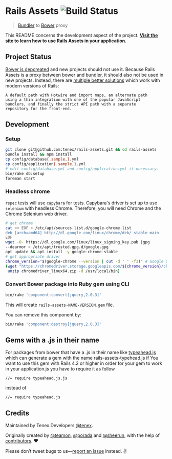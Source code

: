 # Rails Assets ![Build Status](https://github.com/tenex/rails-assets/actions/workflows/verify.yaml/badge.svg)

> [Bundler](http://bundler.io) to [Bower](http://bower.io) proxy

This README concerns the development aspect of the project. **[Visit
the site](https://rails-assets.org) to learn how to use Rails Assets
in your application.**

## Project Status

[Bower is
depcreated](https://bower.io/blog/2017/how-to-migrate-away-from-bower/)
and new projects should not use it. Because Rails Assets is a proxy
between bower and bundler, it should also not be used in new
projects. Instead, there are [multiple better
solutions](https://world.hey.com/dhh/rails-7-will-have-three-great-answers-to-javascript-in-2021-8d68191b)
which work with modern versions of Rails:

    A default path with Hotwire and import maps, an alternate path
    using a thin integration with one of the popular JavaScript
    bundlers, and finally the strict API path with a separate
    repository for the front-end.

## Development

### Setup

```sh
git clone git@github.com:tenex/rails-assets.git && cd rails-assets
bundle install && npm install
cp config/database{.sample,}.yml
cp config/application{.sample,}.yml
# edit config/database.yml and config/application.yml if necessary.
bin/rake db:setup
foreman start
```

### Headless chrome

`rspec` tests will use `capybara` for tests. Capybara's driver is set
up to use `selenium` with headless Chrome. Therefore, you will need
Chrome and the Chrome Selenium web driver.

``` sh
# get chrome
cat << EOF > /etc/apt/sources.list.d/google-chrome.list
deb [arch=amd64] http://dl.google.com/linux/chrome/deb/ stable main
EOF
wget -O- https://dl.google.com/linux/linux_signing_key.pub |gpg
--dearmor > /etc/apt/trusted.gpg.d/google.gpg
apt update && apt install -y google-chrome-stable
# get appropriate driver
chrome_version="$(google-chrome --version | cut -d ' ' -f3)" # Google Chrome 103.0.5060.53 -> 103.0.5060.53
(wget "https://chromedriver.storage.googleapis.com/${chrome_version}/chromedriver_linux64.zip" &&
 unzip chromedriver_linux64.zip -d /usr/local/bin)
```

### Convert Bower package into Ruby gem using CLI

```sh
bin/rake 'component:convert[jquery,2.0.3]'
```

This will create `rails-assets-NAME-VERSION.gem` file.

You can remove this component by:

```sh
bin/rake 'component:destroy[jquery,2.0.3]'
```


## Gems with a .js in their name

For packages from bower that have a .js in their name like [typeahead.js](https://github.com/twitter/typeahead.js) which can generate a gem with the name rails-assets-typehead.js if You want to use this gem with Rails 4.2 or higher in order for your gem to work in your application.js you have to require it as follow

```
//= require typeahead.js.js
```

instead of

```
//= require typeahead.js
```

## Credits

Maintained by Tenex Developers [@tenex](http://github.com/tenex).

Originally created by [@teamon](http://github.com/teamon), [@porada](http://github.com/porada) and [@sheerun](http://github.com/sheerun), with the help of [contributors](https://github.com/tenex/rails-assets/graphs/contributors). :heart:

Please don’t tweet bugs to us—[report an issue](https://github.com/tenex/rails-assets/issues) instead. :v:
